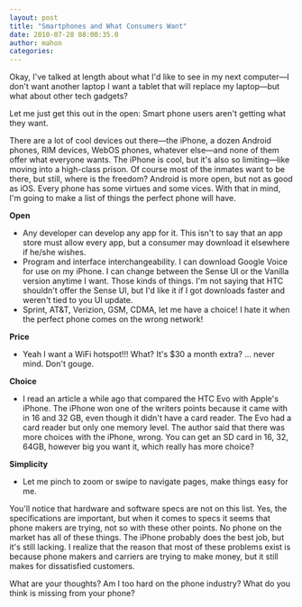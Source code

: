 ```yaml
---
layout: post
title: "Smartphones and What Consumers Want"
date: 2010-07-28 08:00:35.0
author: mahon
categories: 
---
```

Okay, I've talked at length about what I'd like to see in my next computer—I don't want another laptop I want a tablet that will replace my laptop—but what about other tech gadgets?

Let me just get this out in the open: Smart phone users aren't getting what they want.

There are a lot of cool devices out there—the iPhone, a dozen Android phones, RIM devices, WebOS phones, whatever else—and none of them offer what everyone wants. The iPhone is cool, but it's also so limiting—like moving into a high-class prison. Of course most of the inmates want to be there, but still, where is the freedom? Android is more open, but not as good as iOS. Every phone has some virtues and some vices. With that in mind, I'm going to make a list of things the perfect phone will have.

<strong>Open</strong>
<ul>
	<li>Any developer can develop any app for it. This isn't to say that an app store must allow every app, but a consumer may download it elsewhere if he/she wishes.</li>
	<li>Program and interface interchangeability. I can download Google Voice for use on my iPhone. I can change between the Sense UI or the Vanilla version anytime I want. Those kinds of things. I'm not saying that HTC shouldn't offer the Sense UI, but I'd like it if I got downloads faster and weren't tied to you UI update.</li>
	<li>Sprint, AT&amp;T, Verizion, GSM, CDMA, let me have a choice! I hate it when the perfect phone comes on the wrong network!</li>
</ul>
<strong>Price</strong>
<ul>
	<li>Yeah I want a WiFi hotspot!!! What? It's $30 a month extra? ... never mind. Don't gouge.</li>
</ul>
<strong>Choice</strong>
<ul>
	<li>I read an article a while ago that compared the HTC Evo with Apple's iPhone. The iPhone won one of the writers points because it came with in 16 and 32 GB, even though it didn't have a card reader. The Evo had a card reader but only one memory level. The author said that there was more choices with the iPhone, wrong. You can get an SD card in 16, 32, 64GB, however big you want it, which really has more choice?</li>
</ul>
<strong>Simplicity</strong>
<ul>
	<li>Let me pinch to zoom or swipe to navigate pages, make things easy for me.</li>
</ul>
You'll notice that hardware and software specs are not on this list. Yes, the specifications are important, but when it comes to specs it seems that phone makers are trying, not so with these other points. No phone on the market has all of these things. The iPhone probably does the best job, but it's still lacking. I realize that the reason that most of these problems exist is because phone makers and carriers are trying to make money, but it still makes for dissatisfied customers.

What are your thoughts? Am I too hard on the phone industry? What do you think is missing from your phone?